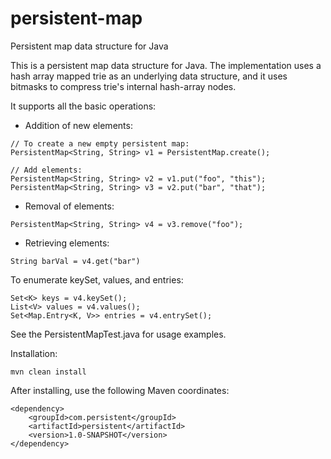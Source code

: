 # persistent-map
Persistent map data structure for Java

This is a persistent map data structure for Java. The implementation uses a hash array mapped
trie as an underlying data structure, and it uses bitmasks to compress trie's internal hash-array
nodes.

It supports all the basic operations:

  - Addition of new elements:
  
  ```
  // To create a new empty persistent map:
  PersistentMap<String, String> v1 = PersistentMap.create();
  
  // Add elements:
  PersistentMap<String, String> v2 = v1.put("foo", "this");
  PersistentMap<String, String> v3 = v2.put("bar", "that");
  ```
  
  - Removal of elements:
  
  ```
  PersistentMap<String, String> v4 = v3.remove("foo");
  ```
  
  - Retrieving elements:
  
  ```
  String barVal = v4.get("bar")
  ```
  
To enumerate keySet, values, and entries:

  ```
  Set<K> keys = v4.keySet();
  List<V> values = v4.values();
  Set<Map.Entry<K, V>> entries = v4.entrySet();
  ```


See the PersistentMapTest.java for usage examples.  
  
Installation:

  ```
  mvn clean install
  ```
  
After installing, use the following Maven coordinates:

  ```
  <dependency>
      <groupId>com.persistent</groupId>
      <artifactId>persistent</artifactId>
      <version>1.0-SNAPSHOT</version>
  </dependency>
  ```